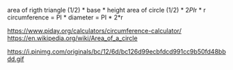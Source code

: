 area of rigth triangle
	(1/2) * base * height
area of circle
	(1/2) * 2*PI*r * r
circumference = PI * diameter
              = PI * 2*r

https://www.piday.org/calculators/circumference-calculator/
https://en.wikipedia.org/wiki/Area_of_a_circle

https://i.pinimg.com/originals/bc/12/6d/bc126d99ecbfdcd991cc9b50fd48bbdd.gif